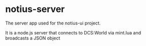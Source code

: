 # notius-server
The server app used for the notius-ui project.

It is a node.js server that connects to DCS:World via mint.lua and broadcasts a JSON object
